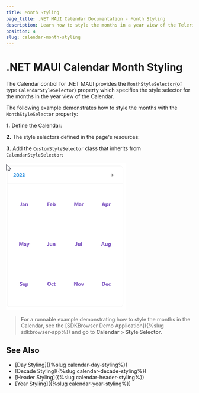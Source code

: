 ```yaml
---
title: Month Styling
page_title: .NET MAUI Calendar Documentation - Month Styling
description: Learn how to style the months in a year view of the Telerik .NET MAUI Calendar control.
position: 4
slug: calendar-month-styling
---
```


# .NET MAUI Calendar Month Styling

The Calendar control for .NET MAUI provides the `MonthStyleSelector`(of type `CalendarStyleSelector`) property which specifies the style selector for the months in the year view of the Calendar.

The following example demonstrates how to style the months with the `MonthStyleSelector` property:

**1.** Define the Calendar:

<snippet id='calendar-styleselectors-monthstyleselector-usage'/>

**2.** The style selectors defined in the page's resources:

<snippet id='calendar-styleselectors-monthstyleselector-definition'/>

**3.** Add the `CustomStyleSelector` class that inherits from `CalendarStyleSelector`:

<snippet id='calendar-styleselectors-custom-calendarstyleselector'/>

![.NET MAUI Calendar Month Style Selector](images/calendar-monthstyle-selector.png)

>For a runnable example demonstrating how to style the months in the Calendar, see the [SDKBrowser Demo Application]({%slug sdkbrowser-app%}) and go to **Calendar > Style Selector**.

## See Also

- [Day Styling]({%slug calendar-day-styling%})
- [Decade Styling]({%slug calendar-decade-styling%})
- [Header Styling]({%slug calendar-header-styling%})
- [Year Styling]({%slug calendar-year-styling%})
